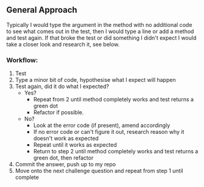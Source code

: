 ## General Approach

Typically I would type the argument in the method with no additional code to see what comes out in the test, then I would type a line or add a method and test again. If that broke the test or did something I didn't expect I would take a closer look and research it, see below.

### Workflow:
1. Test
2. Type a minor bit of code, hypothesise what I expect will happen
3. Test again, did it do what I expected?
	- Yes? 
		- Repeat from 2 until method completely works and test returns a green dot
		- Refactor if possible.
	- No? 
		- Look at the error code (if present), amend accordingly
		- If no error code or can't figure it out, research reason why it doesn't work as expected
		- Repeat until it works as expected
		- Return to step 2 until method completely works and test returns a green dot, then refactor
4. Commit the answer, push up to my repo
5. Move onto the next challenge question and repeat from step 1 until complete